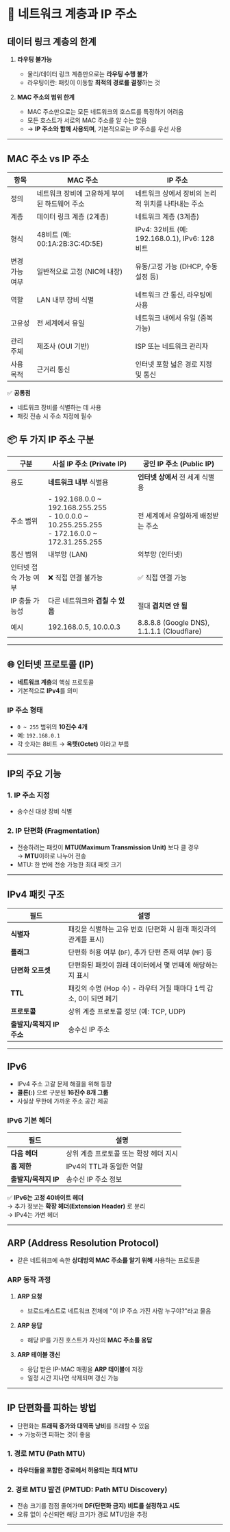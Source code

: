 # 📡 네트워크 계층과 IP 주소

## 데이터 링크 계층의 한계

1. **라우팅 불가능**
   
   - 물리/데이터 링크 계층만으로는 **라우팅 수행 불가**
   - 라우팅이란: 패킷이 이동할 **최적의 경로를 결정**하는 것

2. **MAC 주소의 범위 한계**
   
   - MAC 주소만으로는 모든 네트워크의 호스트를 특정하기 어려움
   - 모든 호스트가 서로의 MAC 주소를 알 수는 없음
   - → **IP 주소와 함께 사용되며**, 기본적으로는 IP 주소를 우선 사용

---

## MAC 주소 vs IP 주소

| 항목       | MAC 주소                      | IP 주소                                    |
| -------- | --------------------------- | ---------------------------------------- |
| 정의       | 네트워크 장비에 고유하게 부여된 하드웨어 주소   | 네트워크 상에서 장비의 논리적 위치를 나타내는 주소             |
| 계층       | 데이터 링크 계층 (2계층)             | 네트워크 계층 (3계층)                            |
| 형식       | 48비트 (예: 00:1A:2B:3C:4D:5E) | IPv4: 32비트 (예: 192.168.0.1), IPv6: 128비트 |
| 변경 가능 여부 | 일반적으로 고정 (NIC에 내장)          | 유동/고정 가능 (DHCP, 수동 설정 등)                 |
| 역할       | LAN 내부 장비 식별                | 네트워크 간 통신, 라우팅에 사용                       |
| 고유성      | 전 세계에서 유일                   | 네트워크 내에서 유일 (중복 가능)                      |
| 관리 주체    | 제조사 (OUI 기반)                | ISP 또는 네트워크 관리자                          |
| 사용 목적    | 근거리 통신                      | 인터넷 포함 넓은 경로 지정 및 통신                     |

✅ **공통점**

- 네트워크 장비를 식별하는 데 사용
- 패킷 전송 시 주소 지정에 필수

## 📦 두 가지 IP 주소 구분

| 구분           | 사설 IP 주소 (Private IP)                                                                           | 공인 IP 주소 (Public IP)                       |
| ------------ | ----------------------------------------------------------------------------------------------- | ------------------------------------------ |
| 용도           | **네트워크 내부** 식별용                                                                                 | **인터넷 상에서** 전 세계 식별용                       |
| 주소 범위        | - 192.168.0.0 ~ 192.168.255.255<br>- 10.0.0.0 ~ 10.255.255.255<br>- 172.16.0.0 ~ 172.31.255.255 | 전 세계에서 유일하게 배정받는 주소                        |
| 통신 범위        | 내부망 (LAN)                                                                                       | 외부망 (인터넷)                                  |
| 인터넷 접속 가능 여부 | ❌ 직접 연결 불가능                                                                                     | ✅ 직접 연결 가능                                 |
| IP 충돌 가능성    | 다른 네트워크와 **겹칠 수 있음**                                                                            | 절대 **겹치면 안 됨**                             |
| 예시           | 192.168.0.5, 10.0.0.3                                                                           | 8.8.8.8 (Google DNS), 1.1.1.1 (Cloudflare) |

---

## 🌐 인터넷 프로토콜 (IP)

- **네트워크 계층**의 핵심 프로토콜
- 기본적으로 **IPv4**를 의미

### IP 주소 형태

- `0 ~ 255` 범위의 **10진수 4개**
- 예: `192.168.0.1`
- 각 숫자는 8비트 → **옥텟(Octet)** 이라고 부름

---

## IP의 주요 기능

### 1. IP 주소 지정

- 송수신 대상 장비 식별

### 2. IP 단편화 (Fragmentation)

- 전송하려는 패킷이 **MTU(Maximum Transmission Unit)** 보다 클 경우  
  →  **MTU**이하로 나누어 전송
- MTU: 한 번에 전송 가능한 최대 패킷 크기

---

## IPv4 패킷 구조

| 필드                | 설명                                          |
| ----------------- | ------------------------------------------- |
| **식별자**           | 패킷을 식별하는 고유 번호 (단편화 시 원래 패킷과의 관계를 표시)       |
| **플래그**           | 단편화 허용 여부 (`DF`), 추가 단편 존재 여부 (`MF`) 등      |
| **단편화 오프셋**       | 단편화된 패킷이 원래 데이터에서 몇 번째에 해당하는지 표시            |
| **TTL**           | 패킷의 수명 (Hop 수) - 라우터 거칠 때마다 1씩 감소, 0이 되면 폐기 |
| **프로토콜**          | 상위 계층 프로토콜 정보 (예: TCP, UDP)                 |
| **출발지/목적지 IP 주소** | 송수신 IP 주소                                   |

---

## IPv6

- IPv4 주소 고갈 문제 해결을 위해 등장
- **콜론(:)** 으로 구분된 **16진수 8개 그룹**
- 사실상 무한에 가까운 주소 공간 제공

### IPv6 기본 헤더

| 필드             | 설명                     |
| -------------- | ---------------------- |
| **다음 헤더**      | 상위 계층 프로토콜 또는 확장 헤더 지시 |
| **홉 제한**       | IPv4의 TTL과 동일한 역할      |
| **출발지/목적지 IP** | 송수신 IP 주소 정보           |

✅ **IPv6는 고정 40바이트 헤더**  
→ 추가 정보는 **확장 헤더(Extension Header)** 로 분리  
→ IPv4는 가변 헤더

---

## ARP (Address Resolution Protocol)

- 같은 네트워크에 속한 **상대방의 MAC 주소를 알기 위해** 사용하는 프로토콜

### ARP 동작 과정

1. **ARP 요청**
   
   - 브로드캐스트로 네트워크 전체에 "이 IP 주소 가진 사람 누구야?"라고 물음

2. **ARP 응답**
   
   - 해당 IP를 가진 호스트가 자신의 **MAC 주소를 응답**

3. **ARP 테이블 갱신**
   
   - 응답 받은 IP-MAC 매핑을 **ARP 테이블**에 저장  
   - 일정 시간 지나면 삭제되며 갱신 가능

---

## IP 단편화를 피하는 방법

- 단편화는 **트래픽 증가와 대역폭 낭비**를 초래할 수 있음
- → 가능하면 피하는 것이 좋음

### 1. 경로 MTU (Path MTU)

- **라우터들을 포함한 경로에서 허용되는 최대 MTU**

### 2. 경로 MTU 발견 (PMTUD: Path MTU Discovery)

- 전송 크기를 점점 줄여가며 **DF(단편화 금지) 비트를 설정하고 시도**
- 오류 없이 수신되면 해당 크기가 경로 MTU임을 추정

---
